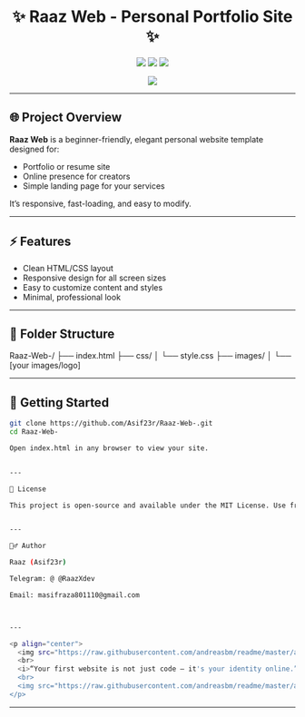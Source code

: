 <h1 align="center">✨ Raaz Web - Personal Portfolio Site ✨</h1>

<p align="center">
  <img src="https://img.shields.io/github/languages/top/Asif23r/Raaz-Web-" />
  <img src="https://img.shields.io/github/repo-size/Asif23r/Raaz-Web-" />
  <img src="https://img.shields.io/github/last-commit/Asif23r/Raaz-Web-" />
</p>

<p align="center">
  <img src="https://readme-typing-svg.demolab.com?font=Fira+Code&size=22&duration=3000&pause=1000&center=true&vCenter=true&color=30D5C8&width=480&lines=Simple+Personal+Web+Template;Responsive+Design+with+HTML+%2B+CSS;Made+with+Love+by+Raaz" />
</p>

---

## 🌐 Project Overview

**Raaz Web** is a beginner-friendly, elegant personal website template designed for:
- Portfolio or resume site
- Online presence for creators
- Simple landing page for your services

It’s responsive, fast-loading, and easy to modify.

---

## ⚡ Features

- Clean HTML/CSS layout
- Responsive design for all screen sizes
- Easy to customize content and styles
- Minimal, professional look

---

## 📁 Folder Structure

Raaz-Web-/ ├── index.html ├── css/ │   └── style.css ├── images/ │   └── [your images/logo]

---

## 🚀 Getting Started

```bash
git clone https://github.com/Asif23r/Raaz-Web-.git
cd Raaz-Web-

Open index.html in any browser to view your site.


---

📄 License

This project is open-source and available under the MIT License. Use freely!


---

🙋‍♂️ Author

Raaz (Asif23r)

Telegram: @ @RaazXdev

Email: masifraza801110@gmail.com



---

<p align="center">
  <img src="https://raw.githubusercontent.com/andreasbm/readme/master/assets/lines/rainbow.png" />
  <br>
  <i>“Your first website is not just code — it's your identity online.”</i>
  <br>
  <img src="https://raw.githubusercontent.com/andreasbm/readme/master/assets/lines/rainbow.png" />
</p>
```
---
